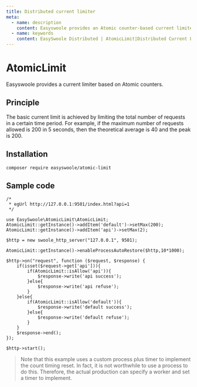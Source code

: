 ```yaml
---
title: Distributed current limiter
meta:
  - name: description
    content: Easyswoole provides an Atomic counter-based current limiter that limits the total number of requests in a given time period to achieve a base current limit.
  - name: keywords
    content: EasySwoole Distributed | AtomicLimit|Distributed Current Limiter
---
```

# AtomicLimit

Easyswoole provides a current limiter based on Atomic counters.

## Principle

The basic current limit is achieved by limiting the total number of requests in a certain time period. For example, if the maximum number of requests allowed is 200 in 5 seconds, then the theoretical average is 40 and the peak is 200.

## Installation

```
composer require easyswoole/atomic-limit
```

## Sample code
```
/*
 * egUrl http://127.0.0.1:9501/index.html?api=1
 */

use EasySwoole\AtomicLimit\AtomicLimit;
AtomicLimit::getInstance()->addItem('default')->setMax(200);
AtomicLimit::getInstance()->addItem('api')->setMax(2);

$http = new swoole_http_server("127.0.0.1", 9501);

AtomicLimit::getInstance()->enableProcessAutoRestore($http,10*1000);

$http->on("request", function ($request, $response) {
    if(isset($request->get['api'])){
        if(AtomicLimit::isAllow('api')){
            $response->write('api success');
        }else{
            $response->write('api refuse');
        }
    }else{
        if(AtomicLimit::isAllow('default')){
            $response->write('default success');
        }else{
            $response->write('default refuse');
        }
    }
    $response->end();
});

$http->start();
```

> Note that this example uses a custom process plus timer to implement the count timing reset. In fact, it is not worthwhile to use a process to do this. Therefore, the actual production can specify a worker and set a timer to implement.